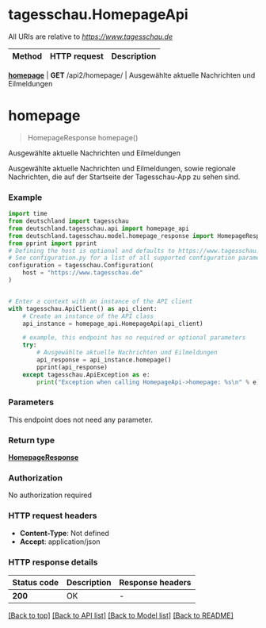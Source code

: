 # tagesschau.HomepageApi

All URIs are relative to *https://www.tagesschau.de*

Method | HTTP request | Description
------------- | ------------- | -------------

[**homepage**](HomepageApi.md#homepage) | **GET** /api2/homepage/ | Ausgewählte aktuelle Nachrichten und Eilmeldungen



# **homepage**
> HomepageResponse homepage()

Ausgewählte aktuelle Nachrichten und Eilmeldungen

Ausgewählte aktuelle Nachrichten und Eilmeldungen, sowie regionale Nachrichten, die auf der Startseite der Tagesschau-App zu sehen sind.

### Example


```python
import time
from deutschland import tagesschau
from deutschland.tagesschau.api import homepage_api
from deutschland.tagesschau.model.homepage_response import HomepageResponse
from pprint import pprint
# Defining the host is optional and defaults to https://www.tagesschau.de
# See configuration.py for a list of all supported configuration parameters.
configuration = tagesschau.Configuration(
    host = "https://www.tagesschau.de"
)


# Enter a context with an instance of the API client
with tagesschau.ApiClient() as api_client:
    # Create an instance of the API class
    api_instance = homepage_api.HomepageApi(api_client)

    # example, this endpoint has no required or optional parameters
    try:
        # Ausgewählte aktuelle Nachrichten und Eilmeldungen
        api_response = api_instance.homepage()
        pprint(api_response)
    except tagesschau.ApiException as e:
        print("Exception when calling HomepageApi->homepage: %s\n" % e)
```


### Parameters
This endpoint does not need any parameter.

### Return type

[**HomepageResponse**](HomepageResponse.md)

### Authorization

No authorization required

### HTTP request headers

 - **Content-Type**: Not defined
 - **Accept**: application/json


### HTTP response details

| Status code | Description | Response headers |
|-------------|-------------|------------------|
**200** | OK |  -  |

[[Back to top]](#) [[Back to API list]](../README.md#documentation-for-api-endpoints) [[Back to Model list]](../README.md#documentation-for-models) [[Back to README]](../README.md)

